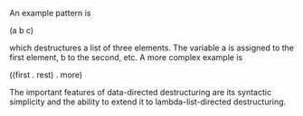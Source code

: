  



An example pattern is 



(a b c) 



which destructures a list of three elements. The variable a is assigned to the first element, b to the second, etc. A more complex example is 



((first . rest) . more) 



The important features of data-directed destructuring are its syntactic simplicity and the ability to extend it to lambda-list-directed destructuring. 



